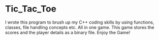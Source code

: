 # Tic_Tac_Toe

I wrote this program to brush up my C++ coding skills by using functions, classes, file handling concepts etc. All in one game. This game stores the scores and the player details as a binary file. 
Enjoy the Game!
